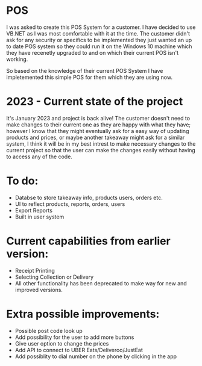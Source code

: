 # POS
I was asked to create this POS System for a customer. I have decided to use VB.NET as I was most comfortable with it at the time. 
The customer didn't ask for any security or specifics to be implemented they just wanted an up to date POS system so they could run it on the Windows 10 machine which they have recenetly upgraded to and on which their current POS isn't working. 

So based on the knowledge of their current POS System I have impletemented this simple POS for them which they are using now.
 
# 2023 - Current state of the project
It's January 2023 and project is back alive!
The customer doesn't need to make changes to their current one as they are happy with what they have; however I know that they might eventually ask for a easy way of updating products and prices, or maybe another takeaway might ask for a similar system, I think it will be in my best intrest to make necessary changes to the current project so that the user can make the changes easily without having to access any of the code.
 
 # To do: 
 - Databse to store takeaway info, products users, orders etc.
 - UI to reflect products, reports, orders, users 
 - Export Reports
 - Built in user system

 # Current capabilities from earlier version:
  - Receipt Printing
  - Selecting Collection or Delivery 
  - All other functionality has been deprecated to make way for new and improved versions.
 
 # Extra possible improvements:
  - Possible post code look up
  - Add possibility for the user to add more buttons 
  - Give user option to change the prices
  - Add API to connect to UBER Eats/Deliveroo/JustEat
  - Add possiblity to dial number on the phone by clicking in the app
